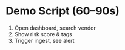 # Demo Script (60–90s)
1) Open dashboard, search vendor
2) Show risk score & tags
3) Trigger ingest, see alert
